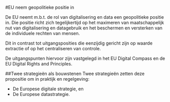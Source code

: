 #EU neem geopolitieke positie in

De EU neemt m.b.t. de rol van digitalisering en data een geopolitieke positie in.
Die positie richt zich tegelijkertijd op het maximeren van maatschappelijk nut van digitalisering en datagebruik en het beschermen en versterken van de individuele rechten van mensen.

Dit in contrast tot uitgangsposities die eenzijdig gericht zijn op waarde extractie of op het centraliseren van controle.

De uitgangspunten hiervoor zijn vastgelegd in het EU Digital Compass en de EU Digital Rights and Principles.

##Twee strategieën als bouwstenen
Twee strategieën zetten deze propositie om in praktijk en regelgeving: 
* De Europese digitale strategie, en 
* De Europese datastrategie.
